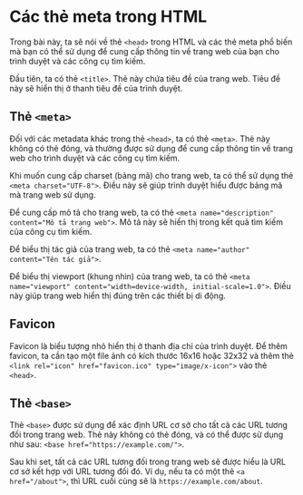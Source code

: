 # Các thẻ meta trong HTML

Trong bài này, ta sẽ nói về thẻ `<head>` trong HTML và các thẻ meta phổ biến mà bạn có thể sử dụng để cung cấp thông tin về trang web của bạn cho trình duyệt và các công cụ tìm kiếm.

Đầu tiên, ta có thẻ `<title>`. Thẻ này chứa tiêu đề của trang web. Tiêu đề này sẽ hiển thị ở thanh tiêu đề của trình duyệt.

## Thẻ `<meta>`

Đối với các metadata khác trong thẻ `<head>`, ta có thẻ `<meta>`. Thẻ này không có thẻ đóng, và thường được sử dụng để cung cấp thông tin về trang web cho trình duyệt và các công cụ tìm kiếm.

Khi muốn cung cấp charset (bảng mã) cho trang web, ta có thể sử dụng thẻ `<meta charset="UTF-8">`. Điều này sẽ giúp trình duyệt hiểu được bảng mã mà trang web sử dụng.

Để cung cấp mô tả cho trang web, ta có thẻ `<meta name="description" content="Mô tả trang web">`. Mô tả này sẽ hiển thị trong kết quả tìm kiếm của công cụ tìm kiếm.

Để biểu thị tác giả của trang web, ta có thẻ `<meta name="author" content="Tên tác giả">`.

Để biểu thị viewport (khung nhìn) của trang web, ta có thẻ `<meta name="viewport" content="width=device-width, initial-scale=1.0">`. Điều này giúp trang web hiển thị đúng trên các thiết bị di động.

## Favicon

Favicon là biểu tượng nhỏ hiển thị ở thanh địa chỉ của trình duyệt. Để thêm favicon, ta cần tạo một file ảnh có kích thước 16x16 hoặc 32x32 và thêm thẻ `<link rel="icon" href="favicon.ico" type="image/x-icon">` vào thẻ `<head>`.

## Thẻ `<base>`

Thẻ `<base>` được sử dụng để xác định URL cơ sở cho tất cả các URL tương đối trong trang web. Thẻ này không có thẻ đóng, và có thể được sử dụng như sau: `<base href="https://example.com/">`.

Sau khi set, tất cả các URL tương đối trong trang web sẽ được hiểu là URL cơ sở kết hợp với URL tương đối đó. Ví dụ, nếu ta có một thẻ `<a href="/about">`, thì URL cuối cùng sẽ là `https://example.com/about`.
